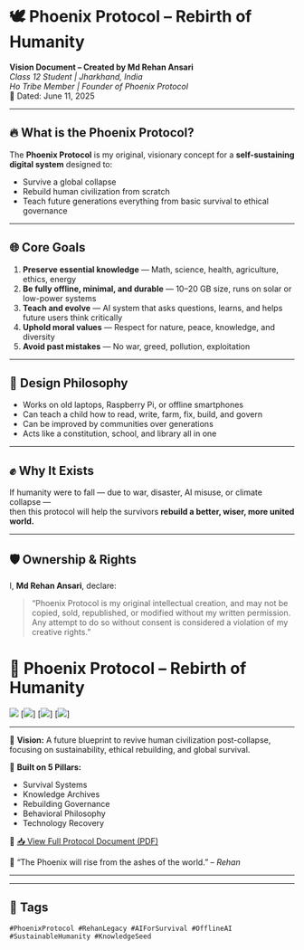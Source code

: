 # 🕊️ Phoenix Protocol – Rebirth of Humanity

**Vision Document – Created by Md Rehan Ansari**  
*Class 12 Student | Jharkhand, India*  
*Ho Tribe Member | Founder of Phoenix Protocol*  
📅 Dated: June 11, 2025

---

## 🔥 What is the Phoenix Protocol?

The **Phoenix Protocol** is my original, visionary concept for a **self-sustaining digital system** designed to:
- Survive a global collapse
- Rebuild human civilization from scratch
- Teach future generations everything from basic survival to ethical governance

---

## 🌐 Core Goals

1. **Preserve essential knowledge** — Math, science, health, agriculture, ethics, energy  
2. **Be fully offline, minimal, and durable** — 10–20 GB size, runs on solar or low-power systems  
3. **Teach and evolve** — AI system that asks questions, learns, and helps future users think critically  
4. **Uphold moral values** — Respect for nature, peace, knowledge, and diversity  
5. **Avoid past mistakes** — No war, greed, pollution, exploitation  

---

## 🧠 Design Philosophy

- Works on old laptops, Raspberry Pi, or offline smartphones  
- Can teach a child how to read, write, farm, fix, build, and govern  
- Can be improved by communities over generations  
- Acts like a constitution, school, and library all in one  

---

## ✊ Why It Exists

If humanity were to fall — due to war, disaster, AI misuse, or climate collapse —  
then this protocol will help the survivors **rebuild a better, wiser, more united world.**

---

## 🛡️ Ownership & Rights

I, **Md Rehan Ansari**, declare:  
> “Phoenix Protocol is my original intellectual creation, and may not be copied, sold, republished, or modified without my written permission. Any attempt to do so without consent is considered a violation of my creative rights.”
# 🌅 Phoenix Protocol – Rebirth of Humanity

[![](https://img.shields.io/badge/Founder-Md_Rehan_Ansari-blue)](mailto:rehanofficial2050@gmail.com)
[![](https://img.shields.io/badge/Origin-Jharkhand,_India-green)]
[![](https://img.shields.io/badge/Status-Visionary_Project-orange)]
[![](https://img.shields.io/badge/License-Custom_Legacy-red)]

---

📖 **Vision:** A future blueprint to revive human civilization post-collapse, focusing on sustainability, ethical rebuilding, and global survival.

🧱 **Built on 5 Pillars:**
- Survival Systems
- Knowledge Archives
- Rebuilding Governance
- Behavioral Philosophy
- Technology Recovery

📜 [📥 View Full Protocol Document (PDF)](https://drive.google.com/file/d/1686MVrBpwysWtsmtLkKREAkiojNxzQ2U/view?usp=drivesdk)

🧠 “The Phoenix will rise from the ashes of the world.” – *Rehan*

---
---

## 🔖 Tags

`#PhoenixProtocol #RehanLegacy #AIForSurvival #OfflineAI #SustainableHumanity #KnowledgeSeed`
